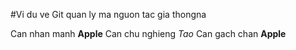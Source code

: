 #Vi du ve Git quan ly ma nguon
tac gia thongna

Can nhan manh **Apple**
Can chu nghieng *Tao*
Can gach chan __Apple__